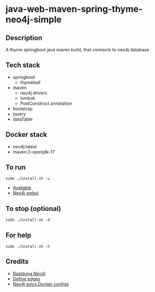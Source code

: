 # java-web-maven-spring-thyme-neo4j-simple

## Description
A thyme springboot java maven build,
that connects to neo4j database.

## Tech stack
- springboot
  - thymeleaf
- maven
  - neo4j drivers
  - lombok
  - PostConstruct annotation
- bootstrap
- jquery
- dataTable

## Docker stack
- neo4j:latest
- maven:3-openjdk-17

## To run
`sudo ./install.sh -u`
- [Available](http://localhost)
- [Neo4j webui](http://localhost)

## To stop (optional)
`sudo ./install.sh -d`

## For help
`sudo ./install.sh -h`

## Credits
- [Baeldung Neo4j](https://www.baeldung.com/java-neo4j)
- [Define edges](https://spring.io/guides/gs/accessing-data-neo4j/)
- [Neo4j extra Docker configs](https://paras301.medium.com/initialize-a-neo4j-docker-container-using-cypher-scripts-f4a5ded9ff52)
